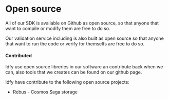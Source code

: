 # Open source

All of our SDK is available on Github as open source,  so that anyone that want to compile or modify them are free to do so.

Our validation service including is also built as open source so that anyone that want to run the code or verify for themselfs are free to do so.

#### Contributed

Idfy use open source libreries in our software an contribute back when we can, also tools that we creates can be found on our github page.

Idfy have contribute to the following open source projects:

* Rebus - Cosmos Saga storage




